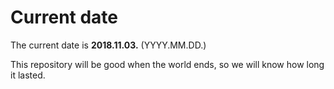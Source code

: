 # Current date

The current date is **2018.11.03.** (YYYY.MM.DD.)

This repository will be good when the world ends, so we will know how long it lasted.